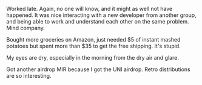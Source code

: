 Worked late. Again, no one will know, and it might as well not have happened. It was nice interacting with a new developer from another group, and being able to work and understand each other on the same problem. Mind company.

Bought more groceries on Amazon, just needed $5 of instant mashed potatoes but spent more than $35 to get the free shipping. It's stupid.

My eyes are dry, especially in the morning from the dry air and glare.

Got another airdrop MIR because I got the UNI airdrop. Retro distributions are so interesting.
